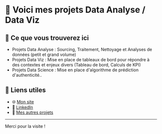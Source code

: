 # 👋 Voici mes projets Data Analyse / Data Viz

## 🚀 Ce que vous trouverez ici
- Projets Data Analyse : Sourcing, Traitement, Nettoyage et Analyses de données (petit et grand volume)
- Projets Data Viz : Mise en place de tableaux de bord pour répondre à des contextes et enjeux divers (Tableau de bord, Calculs de KPI)
- Projets Data Science : Mise en place d'algorithme de prédiction d'authenticité..

## 🔗 Liens utiles
- 🌐 [Mon site](https://tonpseudo.github.io)
- 💼 [LinkedIn](https://www.linkedin.com/in/julien-s-06931b14a/)
- 📂 [Mes autres projets](https://github.com/tonpseudo?tab=repositories)

---

Merci pour la visite !
